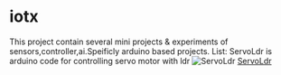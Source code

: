 # iotx
This project contain several mini projects &amp; experiments of sensors,controller,ai.Speificly arduino based projects.
List:
ServoLdr is arduino code for controlling servo motor with ldr
![ServoLdr](https://github.com/riyadhbd/iotx/blob/master/ServoLdr/Ldrservocc.JPG)
[ServoLdr](https://github.com/riyadhbd/iotx/tree/master/ServoLdr)
